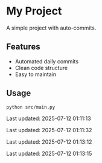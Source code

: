 # My Project

A simple project with auto-commits.

## Features
- Automated daily commits
- Clean code structure
- Easy to maintain

## Usage
```bash
python src/main.py
```


Last updated: 2025-07-12 01:11:13


Last updated: 2025-07-12 01:11:32


Last updated: 2025-07-12 01:13:12


Last updated: 2025-07-12 01:13:15
